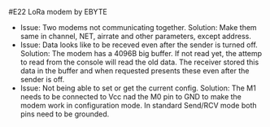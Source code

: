 #E22 LoRa modem by EBYTE
- Issue: Two modems not communicating together. Solution: Make them same in channel, NET, airrate and other parameters, except address.
- Issue: Data looks like to be receved even after the sender is turned off. Solution: The modem has a 4096B big buffer. If not read yet, the attemp to read from the console will read the old data. The receiver stored this data in the buffer and when requested presents these even after the sender is off.
- Issue: Not being able to set or get the current config. Solution: The M1 needs to be connected to Vcc nad the M0 pin to GND to make the modem work in configuration mode. In standard Send/RCV mode both pins need to be grounded.  
